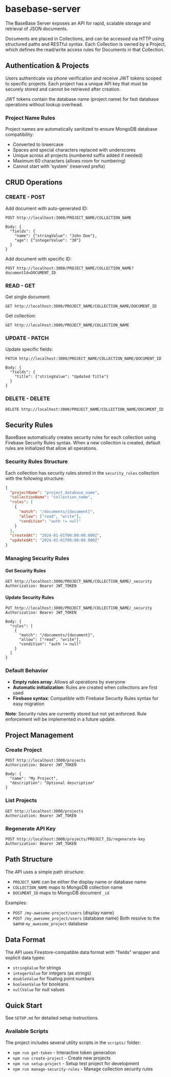 # basebase-server

The BaseBase Server exposes an API for rapid, scalable storage and retrieval of JSON documents.

Documents are placed in Collections, and can be accessed via HTTP using structured paths and RESTful syntax.
Each Collection is owned by a Project, which defines the read/write access rules for Documents in that Collection.

## Authentication & Projects

Users authenticate via phone verification and receive JWT tokens scoped to specific projects. Each project has a unique API key that must be securely stored and cannot be retrieved after creation.

JWT tokens contain the database name (project.name) for fast database operations without lookup overhead.

### Project Name Rules

Project names are automatically sanitized to ensure MongoDB database compatibility:

- Converted to lowercase
- Spaces and special characters replaced with underscores
- Unique across all projects (numbered suffix added if needed)
- Maximum 60 characters (allows room for numbering)
- Cannot start with 'system' (reserved prefix)

## CRUD Operations

### CREATE - POST

Add document with auto-generated ID:

```
POST http://localhost:3000/PROJECT_NAME/COLLECTION_NAME

Body: {
  "fields": {
    "name": {"stringValue": "John Doe"},
    "age": {"integerValue": "30"}
  }
}
```

Add document with specific ID:

```
POST http://localhost:3000/PROJECT_NAME/COLLECTION_NAME?documentId=DOCUMENT_ID
```

### READ - GET

Get single document:

```
GET http://localhost:3000/PROJECT_NAME/COLLECTION_NAME/DOCUMENT_ID
```

Get collection:

```
GET http://localhost:3000/PROJECT_NAME/COLLECTION_NAME
```

### UPDATE - PATCH

Update specific fields:

```
PATCH http://localhost:3000/PROJECT_NAME/COLLECTION_NAME/DOCUMENT_ID

Body: {
  "fields": {
    "title": {"stringValue": "Updated Title"}
  }
}
```

### DELETE - DELETE

```
DELETE http://localhost:3000/PROJECT_NAME/COLLECTION_NAME/DOCUMENT_ID
```

## Security Rules

BaseBase automatically creates security rules for each collection using Firebase Security Rules syntax. When a new collection is created, default rules are initialized that allow all operations.

### Security Rules Structure

Each collection has security rules stored in the `security_rules` collection with the following structure:

```json
{
  "projectName": "project_database_name",
  "collectionName": "collection_name",
  "rules": [
    {
      "match": "/documents/{document}",
      "allow": ["read", "write"],
      "condition": "auth != null"
    }
  ],
  "createdAt": "2024-01-01T00:00:00.000Z",
  "updatedAt": "2024-01-01T00:00:00.000Z"
}
```

### Managing Security Rules

#### Get Security Rules

```
GET http://localhost:3000/PROJECT_NAME/COLLECTION_NAME/_security
Authorization: Bearer JWT_TOKEN
```

#### Update Security Rules

```
PUT http://localhost:3000/PROJECT_NAME/COLLECTION_NAME/_security
Authorization: Bearer JWT_TOKEN

Body: {
  "rules": [
    {
      "match": "/documents/{document}",
      "allow": ["read", "write"],
      "condition": "auth != null"
    }
  ]
}
```

### Default Behavior

- **Empty rules array**: Allows all operations by everyone
- **Automatic initialization**: Rules are created when collections are first used
- **Firebase syntax**: Compatible with Firebase Security Rules syntax for easy migration

**Note**: Security rules are currently stored but not yet enforced. Rule enforcement will be implemented in a future update.

## Project Management

### Create Project

```
POST http://localhost:3000/projects
Authorization: Bearer JWT_TOKEN

Body: {
  "name": "My Project",
  "description": "Optional description"
}
```

### List Projects

```
GET http://localhost:3000/projects
Authorization: Bearer JWT_TOKEN
```

### Regenerate API Key

```
POST http://localhost:3000/projects/PROJECT_ID/regenerate-key
Authorization: Bearer JWT_TOKEN
```

## Path Structure

The API uses a simple path structure:

- `PROJECT_NAME` can be either the display name or database name
- `COLLECTION_NAME` maps to MongoDB collection name
- `DOCUMENT_ID` maps to MongoDB document `_id`

Examples:

- `POST /my-awesome-project/users` (display name)
- `POST /my_awesome_project/users` (database name)
  Both resolve to the same `my_awesome_project` database

## Data Format

The API uses Firestore-compatible data format with "fields" wrapper and explicit data types:

- `stringValue` for strings
- `integerValue` for integers (as strings)
- `doubleValue` for floating point numbers
- `booleanValue` for booleans
- `nullValue` for null values

## Quick Start

See `SETUP.md` for detailed setup instructions.

### Available Scripts

The project includes several utility scripts in the `scripts/` folder:

- `npm run get-token` - Interactive token generation
- `npm run create-project` - Create new projects
- `npm run setup-project` - Setup test project for development
- `npm run manage-security-rules` - Manage collection security rules
